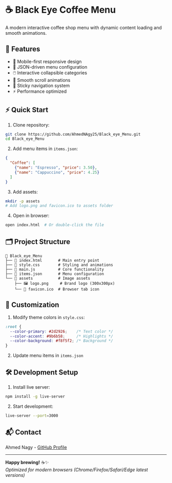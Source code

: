 
# ☕ Black Eye Coffee Menu 


A modern interactive coffee shop menu with dynamic content loading and smooth animations.

## 🚀 Features
- 📱 Mobile-first responsive design
- 🎨 JSON-driven menu configuration
- 🖱️ Interactive collapsible categories
- 🚀 Smooth scroll animations
- 📍 Sticky navigation system
- ⚡ Performance optimized

## ⚡ Quick Start
1. Clone repository:
```bash
git clone https://github.com/AhmedNAgy25/Black_eye_Menu.git
cd Black_eye_Menu
```

2. Add menu items in `items.json`:
```json
{
  "Coffee": [
    {"name": "Espresso", "price": 3.50},
    {"name": "Cappuccino", "price": 4.25}
  ]
}
```

3. Add assets:
```bash
mkdir -p assets
# Add logo.png and favicon.ico to assets folder
```

4. Open in browser:
```bash
open index.html  # Or double-click the file
```

## 🗂️ Project Structure
```
📁 Black_eye_Menu
├── 📄 index.html       # Main entry point
├── 📄 style.css        # Styling and animations
├── 📄 main.js          # Core functionality
├── 📄 items.json       # Menu configuration
└── 📁 assets           # Image assets
    ├── 🖼️ logo.png     # Brand logo (300x300px)
    └── 🎯 favicon.ico  # Browser tab icon
```

## 🎨 Customization
1. Modify theme colors in `style.css`:
```css
:root {
  --color-primary: #2d2926;    /* Text color */
  --color-accent: #9b6b58;     /* Highlights */
  --color-background: #f8f5f2; /* Background */
}
```

2. Update menu items in `items.json`

## 🛠️ Development Setup
1. Install live server:
```bash
npm install -g live-server
```

2. Start development:
```bash
live-server --port=3000
```

## 📬 Contact
Ahmed Nagy - [GitHub Profile](https://github.com/AhmedNAgy25) 

---

**Happy brewing!** ☕✨  
*Optimized for modern browsers (Chrome/Firefox/Safari/Edge latest versions)*


